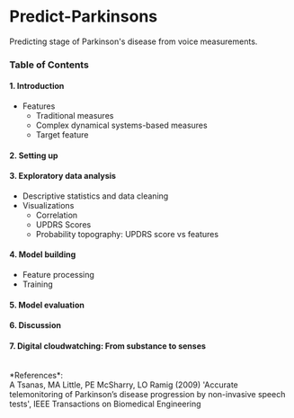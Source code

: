 # Predict-Parkinsons
Predicting stage of Parkinson's disease from voice measurements.

### Table of Contents
#### 1. Introduction
  * Features 
    - Traditional measures
    - Complex dynamical systems-based measures
    - Target feature

#### 2. Setting up

#### 3. Exploratory data analysis
  * Descriptive statistics and data cleaning
  * Visualizations
    - Correlation
    - UPDRS Scores
    - Probability topography: UPDRS score vs features
    
#### 4. Model building
  * Feature processing
  * Training  
  
#### 5. Model evaluation

#### 6. Discussion

#### 7. Digital cloudwatching: From substance to senses

<br>
*References*: 
<br>
A Tsanas, MA Little, PE McSharry, LO Ramig (2009) 
'Accurate telemonitoring of Parkinson’s disease progression by non-invasive speech tests', 
IEEE Transactions on Biomedical Engineering
